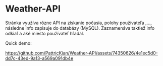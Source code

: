# Weather-API

Stránka využíva rôzne API na získanie počasia, polohy používateľa ,..., následne info zapisuje do databázy (MySQL). Zaznamenáva taktiež info odkiaľ a aké miesto používateľ hľadal.

Quick demo:

https://github.com/PattricKian/Weather-API/assets/74350626/4e1ec5d0-dd7c-43ed-9a13-a569a091db4e
